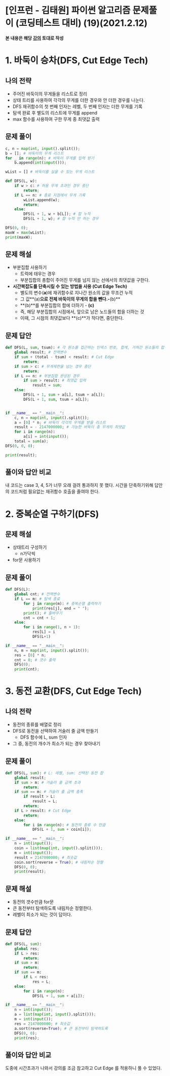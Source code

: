 # [인프런 - 김태원] 파이썬 알고리즘 문제풀이 (코딩테스트 대비) (19)(2021.2.12)



**본 내용은 해당 [강의](https://www.inflearn.com/course/파이썬-알고리즘-문제풀이-코딩테스트/dashboard) 토대로 작성**



# 1. 바둑이 승차(DFS, Cut Edge Tech)

## 나의 전략

* 주어진 바둑이의 무게들을 리스트로 정리
* 상태 트리를 사용하여 각각의 무게를 더한 경우와 안 더한 경우를 나눈다.
* DFS 재귀함수의 첫 번째 인자는 레벨, 두 번째 인자는 더한 무게를 기록
* 탐색 완료 후 별도의 리스트에 무게를 append
* max 함수를 사용하여 구한 무게 중 최댓값 출력



## 문제 풀이

```python
c, n = map(int, input().split());
b = []; # 바둑이의 무게 리스트
for _ in range(n): # 바둑이 무게를 입력 받기
    b.append(int(input()));

wList = [] # 바둑이를 실을 수 있는 무게 리스트

def DFS(L, w):
    if w > c: # 허용 무게 초과인 경우 중단
        return;
    if L == n: # 종료 지점에서 무게 기록
        wList.append(w);
        return;
    else:
        DFS(L + 1, w + b[L]); # 합 누적
        DFS(L + 1, w); # 합 누적 안 하는 경우

DFS(0, 0);
maxW = max(wList);
print(maxW);
```



## 문제 해설

* 부분집합 사용하기
  * 트럭에 태우는 경우
  * 부분집합의 총합이 주어진 무게를 넘지 않는 선에서의 최댓값을 구한다.
* **시간복잡도를 단축시킬 수 있는 방법을 사용 (Cut Edge Tech)**
  * 별도의 변수(**a**)에 재귀함수로 지나간 원소의 값을 무조건 누적
  * 그 값**(a)**으로 전체 바둑이의 무게의 합을 뺀다.-**(b)**
  * **(b)**를 부분집합의 합에 더하기 - **(c)**
  * 즉, 해당 부분집합의 시점에서, 앞으로 남은 노드들의 합을 더하는 것
  * 이때, 그 시점의 최댓값보다 **(c)**가 작다면, 중단한다.

## 문제 답안

```python
def DFS(L, sum, tsum): # 각 원소를 접근하는 인덱스 번호, 합계, 거쳐간 원소들의 합
    global result; # 전역변수
    if sum + (total - tsum) < result: # Cut Edge
        return;
    if sum > c: # 무게제한을 넘는 경우 중단
        return;
    if L == n: # 부분집합 완성된 경우
        if sum > result: # 최댓값 입력
            result = sum;
    else:
        DFS(L + 1, sum + a[L], tsum + a[L]);
        DFS(L + 1, sum, tsum + a[L]);


if __name__ == "__main__":
    c, n = map(int, input().split());
    a = [0] * n; # 바둑이 각각의 무게를 받을 리스트
    result = - 2147000000; # 가능한 바둑이 총 무게의 최댓값
    for i in range(n):
        a[i] = int(input());
    total = sum(a);
DFS(0, 0, 0);

print(result);
```



## 풀이와 답안 비교

내 코드는 case 3, 4, 5가 너무 오래 걸려 통과하지 못 했다. 시간을 단축하기위해 답안의 코드처럼 필요없는 재귀함수 호출을 줄여야 한다.



# 2. 중복순열 구하기(DFS)

## 문제 해설

* 상태트리 구성하기
  * n가닥씩
* for문 사용하기



##  문제 풀이

```python
def DFS(L):
    global cnt; # 전역변수
    if L == m: # 탐색 종료
        for j in range(m): # 중복순열 출력하기
            print(res[j], end = " ");
        print(); # 줄바꾸기
        cnt = cnt + 1;
    else:
        for i in range(1, n + 1):
            res[L] = i
            DFS(L+1)

if __name__ == "__main__":
    n, m = map(int, input().split());
    res = [0] * n;
    cnt = 0; # 갯수 출력
    DFS(0);
    print(cnt);
```



# 3. 동전 교환(DFS, Cut Edge Tech)

## 나의 전략

* 동전의 종류를 배열로 정리
* DFS로 동전을 선택하여 거술러 줄 금액 만들기
  * DFS 함수에 L, sum 인자
* 그 중, 동전의 개수가 최소가 되는 경우 찾아내기



## 문제 풀이

```python
def DFS(L, sum): # L: 레벨, sum: 선택된 동전 합
    global result;
    if sum > m: # 거슬러 줄 금액 초과
        return;
    if sum == m: # 거슬러 줄 금액 충족
        if result > L:
            result = L;
        return;
    if L > result: # Cut Edge
        return;
    else:
        for i in range(n): # 동전의 종류 수 만큼
            DFS(L + 1, sum + coin[i]);

if __name__ == "__main__":
    n = int(input());
    coin = list(map(int, input().split()));
    m = int(input());
    result = 2147000000; # 최솟값
    coin.sort(reverse = True); # 내림차순 정렬
    DFS(0, 0);
    print(result);
```



## 문제 해설

* 동전의 갯수만큼 for문
* 큰 동전부터 탐색하도록 내림차순 정렬한다.
* 레벨이 최소가 되는 것이 답이다.

## 문제 답안

```python
def DFS(L, sum):
    global res;
    if L > res:
        return;
    if sum > m:
        return;
    if sum == m:
        if L < res:
            res = L;
    else:
        for i in range(n):
            DFS(L + 1, sum + a[i]);

if __name__ == "__main__":
    n = int(input());
    a = list(map(int, input().split()));
    m = int(input());
    res = 2147000000; # 최솟값
    a.sort(reverse=True); # 큰 동전부터 탐색하도록
    DFS(0, 0);
    print(res);
```



## 풀이와 답안 비교

도중에 시간초과가 나와서 강의를 조금 참고하고  Cut Edge 를 적용하니 풀 수 있었다.